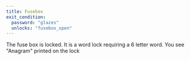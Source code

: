 ```yaml
---
title: Fusebox
exit_condition:
  password: "glazes"
  unlocks: "fusebox_open"
---
```


The fuse box is locked. It is a word lock requiring a 6 letter word. You see "Anagram" printed on the lock